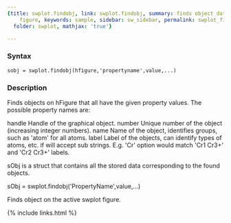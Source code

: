 ```yaml
---
{title: swplot.findobj, link: swplot.findobj, summary: finds object data on swplot
    figure, keywords: sample, sidebar: sw_sidebar, permalink: swplot_findobj.html,
  folder: swplot, mathjax: 'true'}

---
```


### Syntax

`sobj = swplot.findobj(hfigure,'propertyname',value,...)`

### Description

Finds objects on hFigure that all have the given property values. The
possible property names are:
 
  handle      Handle of the graphical object.
  number      Unique number of the object (increasing integer numbers).
  name        Name of the object, identifies groups, such as 'atom' for
              all atoms.
  label       Label of the objects, can identify types of atoms, etc. if
              will accept sub strings. E.g. 'Cr' option would match 'Cr1
              Cr3+' and 'Cr2 Cr3+' labels.
 
sObj is a struct that contains all the stored data corresponding to the
found objects.
 
sObj = swplot.findobj('PropertyName',value,...)
 
Finds object on the active swplot figure.
 

{% include links.html %}

